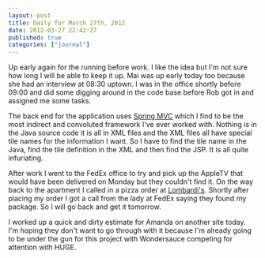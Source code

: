 ```yaml
---
layout: post
title: Daily for March 27th, 2012
date: 2012-03-27 22:42:27
published: true
categories: ["journal"]
---
```

 
Up early again for the running before work. I like the idea but I'm not sure how long I will be able to keep it up. Mai was up early today too because she had an interview at 08:30 uptown. I was in the office shortly before 09:00 and did some digging around in the code base before Rob got in and assigned me some tasks.

The back end for the application uses [Spring MVC](http://www.springsource.org/) which I find to be the most indirect and convoluted framework I've ever worked with. Nothing is in the Java source code it is all in XML files and the XML files all have special tile names for the information I want. So I have to find the tile name in the Java, find the tile definition in the XML and then find the JSP. It is all quite infuriating.

After work I went to the FedEx office to try and pick up the AppleTV that would have been delivered on Monday but they couldn't find it. On the way back to the apartment I called in a pizza order at [Lombardi's](http://firstpizza.com/). Shortly after placing my order I got a call from the lady at FedEx saying they found my package. So I will go back and get it tomorrow.

I worked up a quick and dirty estimate for Amanda on another site today. I'm hoping they don't want to go through with it because I'm already going to be under the gun for this project with Wondersauce competing for attention with HUGE.
